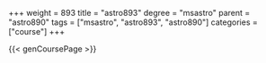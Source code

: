 +++
weight = 893
title = "astro893"
degree = "msastro"
parent = "astro890"
tags = ["msastro", "astro893", "astro890"]
categories = ["course"]
+++

{{< genCoursePage >}}
